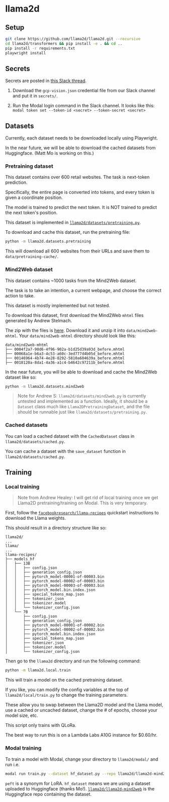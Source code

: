 # llama2d

## Setup

```bash
git clone https://github.com/llama2d/llama2d.git --recursive
cd llama2d/transformers && pip install -e . && cd ..
pip install -r requirements.txt
playwright install
```

## Secrets

Secrets are posted in [this Slack thread](https://agihouse.slack.com/archives/C05SR8PR4KE/p1695104312522089).

1. Download the `gcp-vision.json` credential file from our Slack channel and put it in `secrets/`.

2. Run the Modal login command in the Slack channel. It looks like this: `modal token set --token-id <secret> --token-secret <secret>`

## Datasets

Currently, each dataset needs to be downloaded locally using Playwright.

In the near future, we will be able to download the cached datasets from Huggingface. (Matt Mo is working on this.)

### Pretraining dataset

This dataset contains over 600 retail websites. The task is next-token prediction.

Specifically, the entire page is converted into tokens, and every token is given a coordinate position.

The model is trained to predict the next token. It is NOT trained to predict the next token's position.

This dataset is implemented in [`llama2d/datasets/pretraining.py`](llama2d/pretraining.py).

To download and cache this dataset, run the pretraining file:

```bash
python -m llama2d.datasets.pretraining
```

This will download all 600 websites from their URLs and save them to `data/pretraining-cache/`.

### Mind2Web dataset

This dataset contains ~1000 tasks from the Mind2Web dataset.

The task is to take an intention, a current webpage, and choose the correct action to take.

This dataset is mostly implemented but not tested.

To download this dataset, first download the Mind2Web `mhtml` files generated by Andrew Stelmach.

The zip with the files is [here](https://drive.google.com/file/d/1RGNcNTlQrZhF1KuGBcGenkON1u74_IYx/view). Download it and unzip it into `data/mind2web-mhtml`. Your `data/mind2web-mhtml` directory should look like this:

```
data/mind2web-mhtml
├── 0004f2a7-90d6-4f96-902a-b1d25d39a93d_before.mhtml
├── 00068a1e-b6a3-4c53-a60c-3ed777d4b05d_before.mhtml
├── 00146964-4b74-4e28-8292-5810a604639a_before.mhtml
├── 0018120a-8da1-4a36-a1c4-b4642c97211b_before.mhtml
```

In the near future, you will be able to download and cache the Mind2Web dataset like so:

```bash
python -m llama2d.datasets.mind2web
```

> Note for Andrew S: `llama2d/datasets/mind2web.py` is currently untested and implemented as a function. Ideally, it should be a `Dataset` class much like `Llama2DPretrainingDataset`, and the file should be runnable just like `llama2d/datasets/pretraining.py`.

### Cached datasets

You can load a cached dataset with the `CachedDataset` class in `llama2d/datasets/cached.py`.

You can cache a dataset with the `save_dataset` function in `llama2d/datasets/cached.py`.

## Training

### Local training

> Note from Andrew Healey: I will get rid of local training once we get Llama2D pretraining/training on Modal. This is very temporary.

First, follow the [`facebookresearch/llama-recipes`](https://github.com/facebookresearch/llama-recipes/blob/main/examples/quickstart.ipynb) quickstart instructions to download the Llama weights.

This should result in a directory structure like so:
```
llama2d/
...
llama/
...
llama-recipes/
├── models_hf
│   ├── 13B
│   │   ├── config.json
│   │   ├── generation_config.json
│   │   ├── pytorch_model-00001-of-00003.bin
│   │   ├── pytorch_model-00002-of-00003.bin
│   │   ├── pytorch_model-00003-of-00003.bin
│   │   ├── pytorch_model.bin.index.json
│   │   ├── special_tokens_map.json
│   │   ├── tokenizer.json
│   │   ├── tokenizer.model
│   │   └── tokenizer_config.json
│   └── 7B
│       ├── config.json
│       ├── generation_config.json
│       ├── pytorch_model-00001-of-00002.bin
│       ├── pytorch_model-00002-of-00002.bin
│       ├── pytorch_model.bin.index.json
│       ├── special_tokens_map.json
│       ├── tokenizer.json
│       ├── tokenizer.model
│       └── tokenizer_config.json
```

Then go to the `llama2d` directory and run the following command:

```bash
python -m llama2d.local.train
```

This will train a model on the cached pretraining dataset.

If you like, you can modify the config variables at the top of `llama2d/local/train.py` to change the training parameters.

These allow you to swap between the Llama2D model and the Llama model, use a cached or uncached dataset, change the # of epochs, choose your model size, etc.

This script only trains with QLoRa.

The best way to run this is on a Lambda Labs A10G instance for $0.60/hr.

### Modal training

To train a model with Modal, change your directory to `llama2d/modal/` and run i.e.

```bash
modal run train.py --dataset hf_dataset.py --repo llama2d/llama2d-mind2web --no-peft --num-epochs 4
```

`peft` is a synonym for LoRA. `hf_dataset` means we are using a dataset uploaded to Huggingface (thanks Mo!). [`llama2d/llama2d-mind2web`](https://huggingface.co/datasets/llama2d/llama2d-mind2web/viewer/default/train?row=0) is the Huggingface repo containing the dataset.